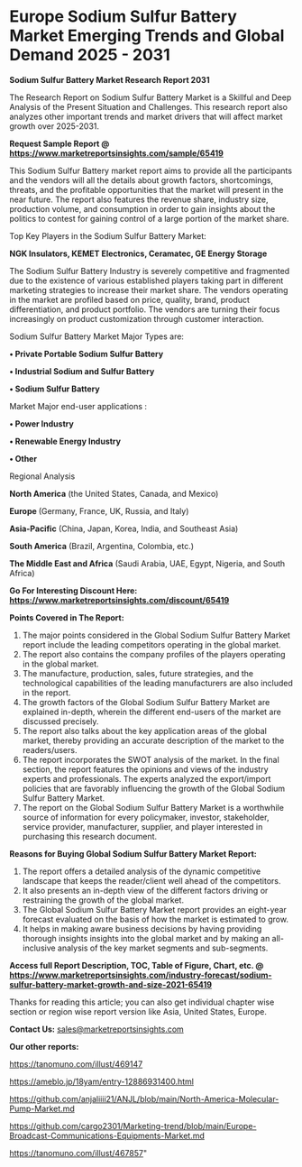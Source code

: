 # Europe Sodium Sulfur Battery Market Emerging Trends and Global Demand 2025 - 2031

<strong>Sodium Sulfur Battery Market Research Report 2031</strong>

The Research Report on Sodium Sulfur Battery Market is a Skillful and Deep Analysis of the Present Situation and Challenges. This research report also analyzes other important trends and market drivers that will affect market growth over 2025-2031.

<strong>Request Sample Report @ <a href=https://www.marketreportsinsights.com/sample/65419>https://www.marketreportsinsights.com/sample/65419</a></strong>

This Sodium Sulfur Battery market report aims to provide all the participants and the vendors will all the details about growth factors, shortcomings, threats, and the profitable opportunities that the market will present in the near future. The report also features the revenue share, industry size, production volume, and consumption in order to gain insights about the politics to contest for gaining control of a large portion of the market share.

Top Key Players in the Sodium Sulfur Battery Market:

<strong>NGK Insulators, KEMET Electronics, Ceramatec, GE Energy Storage</strong>

The Sodium Sulfur Battery Industry is severely competitive and fragmented due to the existence of various established players taking part in different marketing strategies to increase their market share. The vendors operating in the market are profiled based on price, quality, brand, product differentiation, and product portfolio. The vendors are turning their focus increasingly on product customization through customer interaction.

Sodium Sulfur Battery Market Major Types are:

<strong>• Private Portable Sodium Sulfur Battery

• Industrial Sodium and Sulfur Battery

• Sodium Sulfur Battery</strong>

Market Major end-user applications :

<strong>• Power Industry

• Renewable Energy Industry

• Other</strong>

Regional Analysis

</u><strong><b>North America</b></strong> (the United States, Canada, and Mexico)

<strong><b>Europe </b></strong>(Germany, France, UK, Russia, and Italy)

<strong><b>Asia-Pacific</b></strong> (China, Japan, Korea, India, and Southeast Asia)

<strong><b>South America</b></strong> (Brazil, Argentina, Colombia, etc.)

<strong><b>The Middle East and Africa</b></strong> (Saudi Arabia, UAE, Egypt, Nigeria, and South Africa)

<strong>Go For Interesting Discount Here: <a href=https://www.marketreportsinsights.com/discount/65419>https://www.marketreportsinsights.com/discount/65419</a></strong>

<strong>Points Covered in The Report:</strong>
<ol>
  <li>The major points considered in the Global Sodium Sulfur Battery Market report include the leading competitors operating in the global market.</li>
  <li>The report also contains the company profiles of the players operating in the global market.</li>
  <li>The manufacture, production, sales, future strategies, and the technological capabilities of the leading manufacturers are also included in the report.</li>
  <li>The growth factors of the Global Sodium Sulfur Battery Market are explained in-depth, wherein the different end-users of the market are discussed precisely.</li>
  <li>The report also talks about the key application areas of the global market, thereby providing an accurate description of the market to the readers/users.</li>
  <li>The report incorporates the SWOT analysis of the market. In the final section, the report features the opinions and views of the industry experts and professionals. The experts analyzed the export/import policies that are favorably influencing the growth of the Global Sodium Sulfur Battery Market.</li>
  <li>The report on the Global Sodium Sulfur Battery Market is a worthwhile source of information for every policymaker, investor, stakeholder, service provider, manufacturer, supplier, and player interested in purchasing this research document.</li>
</ol>
<strong>Reasons for Buying Global Sodium Sulfur Battery Market Report:</strong>

<ol>
  <li>The report offers a detailed analysis of the dynamic competitive landscape that keeps the reader/client well ahead of the competitors.</li>
  <li>It also presents an in-depth view of the different factors driving or restraining the growth of the global market.</li>
  <li>The Global Sodium Sulfur Battery Market report provides an eight-year forecast evaluated on the basis of how the market is estimated to grow.</li>
  <li>It helps in making aware business decisions by having providing thorough insights insights into the global market and by making an all-inclusive analysis of the key market segments and sub-segments.</li>
</ol>
<strong>Access full Report Description, TOC, Table of Figure, Chart, etc. @ <a href=https://www.marketreportsinsights.com/industry-forecast/sodium-sulfur-battery-market-growth-and-size-2021-65419>https://www.marketreportsinsights.com/industry-forecast/sodium-sulfur-battery-market-growth-and-size-2021-65419</a></strong>


Thanks for reading this article; you can also get individual chapter wise section or region wise report version like Asia, United States, Europe.

<strong>Contact Us:</strong>
sales@marketreportsinsights.com

<strong>Our other reports:</strong>

<a href=https://tanomuno.com/illust/469147>https://tanomuno.com/illust/469147</a>

<a href=https://ameblo.jp/18yam/entry-12886931400.html>https://ameblo.jp/18yam/entry-12886931400.html</a>

<a href=https://github.com/anjaliiii21/ANJL/blob/main/North-America-Molecular-Pump-Market.md>https://github.com/anjaliiii21/ANJL/blob/main/North-America-Molecular-Pump-Market.md</a>

<a href=https://github.com/cargo2301/Marketing-trend/blob/main/Europe-Broadcast-Communications-Equipments-Market.md>https://github.com/cargo2301/Marketing-trend/blob/main/Europe-Broadcast-Communications-Equipments-Market.md</a>

<a href=https://tanomuno.com/illust/467857>https://tanomuno.com/illust/467857</a>"
